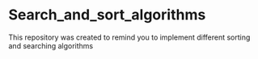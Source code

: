 # Search_and_sort_algorithms
This repository was created to remind you to implement different sorting and searching algorithms
